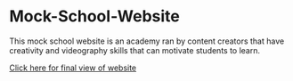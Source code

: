 # Mock-School-Website
This mock school website is an academy ran by content creators that have creativity and videography skills that can motivate students to learn. 


<a href="https://garyportfolio.github.io/Mock-School-Website/">Click here for final view of website</a>
